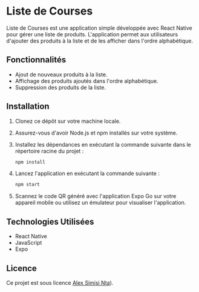 # Liste de Courses

Liste de Courses est une application simple développée avec React Native pour gérer une liste de produits. L'application permet aux utilisateurs d'ajouter des produits à la liste et de les afficher dans l'ordre alphabétique.

## Fonctionnalités

- Ajout de nouveaux produits à la liste.
- Affichage des produits ajoutés dans l'ordre alphabétique.
- Suppression des produits de la liste.

## Installation

1. Clonez ce dépôt sur votre machine locale.
2. Assurez-vous d'avoir Node.js et npm installés sur votre système.
3. Installez les dépendances en exécutant la commande suivante dans le répertoire racine du projet :

    ```bash
    npm install
    ```

4. Lancez l'application en exécutant la commande suivante :

    ```bash
    npm start
    ```

5. Scannez le code QR généré avec l'application Expo Go sur votre appareil mobile ou utilisez un émulateur pour visualiser l'application.

## Technologies Utilisées

- React Native
- JavaScript
- Expo

## Licence

Ce projet est sous licence [Alex Simisi Nta](https://www.linkedin.com/in/alex-simisi-nta-98b67a168/)).

